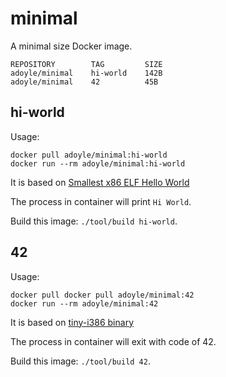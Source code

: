 # minimal

A minimal size Docker image.

```
REPOSITORY        TAG         SIZE
adoyle/minimal    hi-world    142B
adoyle/minimal    42          45B
```

## hi-world

Usage:

```
docker pull adoyle/minimal:hi-world
docker run --rm adoyle/minimal:hi-world
```

It is based on [Smallest x86 ELF Hello World](http://timelessname.com/elfbin/)

The process in container will print `Hi World`.

Build this image: `./tool/build hi-world`.

## 42

Usage:

```
docker pull docker pull adoyle/minimal:42
docker run --rm adoyle/minimal:42
```

It is based on [tiny-i386 binary](http://www.muppetlabs.com/~breadbox/software/tiny/return42.html)

The process in container will exit with code of 42.

Build this image: `./tool/build 42`.
